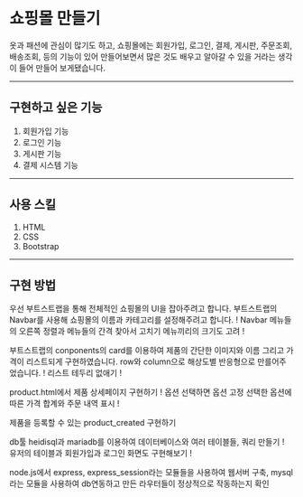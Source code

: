 # 쇼핑몰 만들기

옷과 패션에 관심이 많기도 하고, 쇼핑몰에는 회원가입, 로그인, 결제, 게시판, 주문조회, 배송조회, 등의 기능이 있어 만들어보면서 많은 것도 배우고 알아갈 수 있을 거라는 생각이 들어 만들어 보게됐습니다.

___
## 구현하고 싶은 기능

1. 회원가입 기능
2. 로그인 기능
3. 게시판 기능
4. 결제 시스템 기능
___
## 사용 스킬

1. HTML
2. CSS
3. Bootstrap
___
## 구현 방법

우선 부트스트랩을 통해 전체적인 쇼핑몰의 UI을 잡아주려고 합니다.
부트스트랩의 Navbar를 사용해 쇼핑몰의 이름과 카테고리를 설정해주려고 합니다.
! Navbar 메뉴들의 오른쪽 정렬과 메뉴들의 간격 찾아서 고치기 메뉴끼리의 크기도 고려 !

부트스트랩의 conponents의 card를 이용하여 제품의 간단한 이미지와 이름 그리고 가격이 리스트되게 구현하였습니다.
row와 column으로 해상도별 반응형으로 만를어주었습니다.
! 리스트 테두리 없애기 !

product.html에서 제품 상세페이지 구현하기 
! 옵션 선택하면 옵션 고정 선택한 옵션에 따른 가격 합계와 주문 내역 표시 !

제품을 등록할 수 있는 product_created 구현하기

db툴 heidisql과 mariadb를 이용하여 데이터베이스와 여러 테이블들, 쿼리 만들기
! 유저의 테이블과 회원가입과 로그인 화면도 구현해보기 !

node.js에서 express, express_session라는 모듈들을 사용하여 웹서버 구축, mysql라는 모듈을 사용하여 db연동하고
만든 라우터들이 정상적으로 작동하는지 확인
